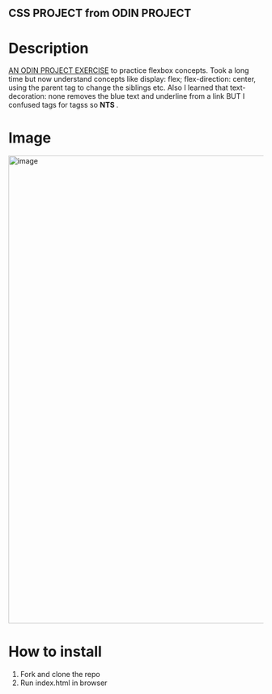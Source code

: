 ## CSS PROJECT from ODIN PROJECT

# Description
[AN ODIN PROJECT EXERCISE]("https://www.theodinproject.com/lessons/foundations-landing-page") </link> to practice flexbox concepts. Took a long time but now understand concepts like display: flex; flex-direction: center, using the parent tag to change the siblings
etc. Also I learned that text-decoration: none removes the blue text and underline from a link BUT I confused <a></a> tags for <link></link> tagss so <B>NTS </B>.

# Image
<img width="1897" height="924" alt="image" src="https://github.com/user-attachments/assets/4c6dba32-c0a9-4391-99a4-7a4ce590f3f7" />

# How to install

1. Fork and clone the repo
2. Run index.html in browser
